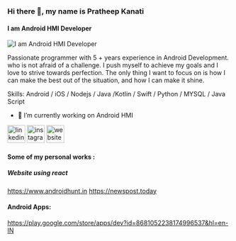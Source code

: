 ### Hi there 👋, my name is Pratheep Kanati
#### I am Android HMI Developer
![I am Android HMI Developer](https://media.licdn.com/dms/image/C5616AQHq2hFb62A4uA/profile-displaybackgroundimage-shrink_350_1400/0/1595354459176?e=1709769600&v=beta&t=I85tkBl24DHa5VZucL0HGD1xAkvakZdocwDwg-JkfZM)

Passionate programmer with 5 + years experience in Android Development. who is not afraid of a challenge. I push myself to achieve my goals and I love to strive towards perfection. The only thing I want to focus on is how I can make the best out of the situation, and how I can make it shine.

Skills: Android / iOS  / Nodejs / Java /Kotlin / Swift / Python / MYSQL / Java Script

- 🔭 I’m currently working on Android HMI 


[<img src='https://cdn.jsdelivr.net/npm/simple-icons@3.0.1/icons/linkedin.svg' alt='linkedin' height='40'>](https://www.linkedin.com/in/https://www.linkedin.com/in/pratheepkanati//)  [<img src='https://cdn.jsdelivr.net/npm/simple-icons@3.0.1/icons/instagram.svg' alt='instagram' height='40'>](https://www.instagram.com/https://www.instagram.com/pratheepkanati//)  [<img src='https://cdn.jsdelivr.net/npm/simple-icons@3.0.1/icons/icloud.svg' alt='website' height='40'>](https://androidhunt.in)  

#### Some of my personal works :
##### Website using react
https://www.androidhunt.in
https://newspost.today
#### Android Apps:
https://play.google.com/store/apps/dev?id=8681052238174996537&hl=en-IN

